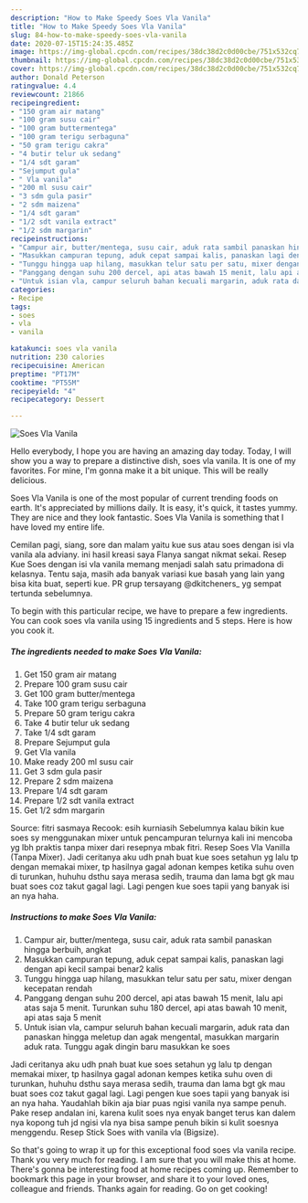 ```yaml
---
description: "How to Make Speedy Soes Vla Vanila"
title: "How to Make Speedy Soes Vla Vanila"
slug: 84-how-to-make-speedy-soes-vla-vanila
date: 2020-07-15T15:24:35.485Z
image: https://img-global.cpcdn.com/recipes/38dc38d2c0d00cbe/751x532cq70/soes-vla-vanila-foto-resep-utama.jpg
thumbnail: https://img-global.cpcdn.com/recipes/38dc38d2c0d00cbe/751x532cq70/soes-vla-vanila-foto-resep-utama.jpg
cover: https://img-global.cpcdn.com/recipes/38dc38d2c0d00cbe/751x532cq70/soes-vla-vanila-foto-resep-utama.jpg
author: Donald Peterson
ratingvalue: 4.4
reviewcount: 21866
recipeingredient:
- "150 gram air matang"
- "100 gram susu cair"
- "100 gram buttermentega"
- "100 gram terigu serbaguna"
- "50 gram terigu cakra"
- "4 butir telur uk sedang"
- "1/4 sdt garam"
- "Sejumput gula"
- " Vla vanila"
- "200 ml susu cair"
- "3 sdm gula pasir"
- "2 sdm maizena"
- "1/4 sdt garam"
- "1/2 sdt vanila extract"
- "1/2 sdm margarin"
recipeinstructions:
- "Campur air, butter/mentega, susu cair, aduk rata sambil panaskan hingga berbuih, angkat"
- "Masukkan campuran tepung, aduk cepat sampai kalis, panaskan lagi dengan api kecil sampai benar2 kalis"
- "Tunggu hingga uap hilang, masukkan telur satu per satu, mixer dengan kecepatan rendah"
- "Panggang dengan suhu 200 dercel, api atas bawah 15 menit, lalu api atas saja 5 menit. Turunkan suhu 180 dercel, api atas bawah 10 menit, api atas saja 5 menit"
- "Untuk isian vla, campur seluruh bahan kecuali margarin, aduk rata dan panaskan hingga meletup dan agak mengental, masukkan margarin aduk rata. Tunggu agak dingin baru masukkan ke soes"
categories:
- Recipe
tags:
- soes
- vla
- vanila

katakunci: soes vla vanila 
nutrition: 230 calories
recipecuisine: American
preptime: "PT17M"
cooktime: "PT55M"
recipeyield: "4"
recipecategory: Dessert

---
```



![Soes Vla Vanila](https://img-global.cpcdn.com/recipes/38dc38d2c0d00cbe/751x532cq70/soes-vla-vanila-foto-resep-utama.jpg)

Hello everybody, I hope you are having an amazing day today. Today, I will show you a way to prepare a distinctive dish, soes vla vanila. It is one of my favorites. For mine, I'm gonna make it a bit unique. This will be really delicious.

Soes Vla Vanila is one of the most popular of current trending foods on earth. It's appreciated by millions daily. It is easy, it's quick, it tastes yummy. They are nice and they look fantastic. Soes Vla Vanila is something that I have loved my entire life.

Cemilan pagi, siang, sore dan malam yaitu kue sus atau soes dengan isi vla vanila ala adviany. ini hasil kreasi saya Flanya sangat nikmat sekai. Resep Kue Soes dengan isi vla vanila memang menjadi salah satu primadona di kelasnya. Tentu saja, masih ada banyak variasi kue basah yang lain yang bisa kita buat, seperti kue. PR grup tersayang @dkitcheners_ yg sempat tertunda sebelumnya.


To begin with this particular recipe, we have to prepare a few ingredients. You can cook soes vla vanila using 15 ingredients and 5 steps. Here is how you cook it.

<!--inarticleads1-->

##### The ingredients needed to make Soes Vla Vanila:

1. Get 150 gram air matang
1. Prepare 100 gram susu cair
1. Get 100 gram butter/mentega
1. Take 100 gram terigu serbaguna
1. Prepare 50 gram terigu cakra
1. Take 4 butir telur uk sedang
1. Take 1/4 sdt garam
1. Prepare Sejumput gula
1. Get  Vla vanila
1. Make ready 200 ml susu cair
1. Get 3 sdm gula pasir
1. Prepare 2 sdm maizena
1. Prepare 1/4 sdt garam
1. Prepare 1/2 sdt vanila extract
1. Get 1/2 sdm margarin


Source: fitri sasmaya Recook: esih kurniasih Sebelumnya kalau bikin kue soes sy menggunakan mixer untuk pencampuran telurnya kali ini mencoba yg lbh praktis tanpa mixer dari resepnya mbak fitri. Resep Soes Vla Vanilla (Tanpa Mixer). Jadi ceritanya aku udh pnah buat kue soes setahun yg lalu tp dengan memakai mixer, tp hasilnya gagal adonan kempes ketika suhu oven di turunkan, huhuhu dsthu saya merasa sedih, trauma dan lama bgt gk mau buat soes coz takut gagal lagi. Lagi pengen kue soes tapii yang banyak isi an nya haha. 

<!--inarticleads2-->

##### Instructions to make Soes Vla Vanila:

1. Campur air, butter/mentega, susu cair, aduk rata sambil panaskan hingga berbuih, angkat
1. Masukkan campuran tepung, aduk cepat sampai kalis, panaskan lagi dengan api kecil sampai benar2 kalis
1. Tunggu hingga uap hilang, masukkan telur satu per satu, mixer dengan kecepatan rendah
1. Panggang dengan suhu 200 dercel, api atas bawah 15 menit, lalu api atas saja 5 menit. Turunkan suhu 180 dercel, api atas bawah 10 menit, api atas saja 5 menit
1. Untuk isian vla, campur seluruh bahan kecuali margarin, aduk rata dan panaskan hingga meletup dan agak mengental, masukkan margarin aduk rata. Tunggu agak dingin baru masukkan ke soes


Jadi ceritanya aku udh pnah buat kue soes setahun yg lalu tp dengan memakai mixer, tp hasilnya gagal adonan kempes ketika suhu oven di turunkan, huhuhu dsthu saya merasa sedih, trauma dan lama bgt gk mau buat soes coz takut gagal lagi. Lagi pengen kue soes tapii yang banyak isi an nya haha. Yaudahlah bikin aja biar puas ngisi vanila nya sampe penuh. Pake resep andalan ini, karena kulit soes nya enyak banget terus kan dalem nya kopong tuh jd ngisi vla nya bisa sampe penuh bikin si kulit soesnya menggendu. Resep Stick Soes with vanila vla (Bigsize). 

So that's going to wrap it up for this exceptional food soes vla vanila recipe. Thank you very much for reading. I am sure that you will make this at home. There's gonna be interesting food at home recipes coming up. Remember to bookmark this page in your browser, and share it to your loved ones, colleague and friends. Thanks again for reading. Go on get cooking!
